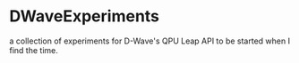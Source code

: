 # DWaveExperiments
a collection of experiments for D-Wave's QPU Leap API to be started when I find the time.
